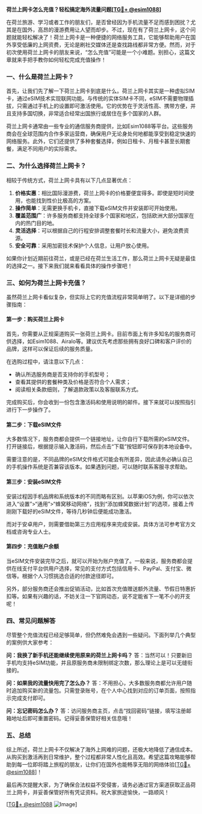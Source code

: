 **荷兰上网卡怎么充值？轻松搞定海外流量问题[[TG💪+ @esim1088](https://t.me/s/esim1088)]**

在荷兰旅游、学习或者工作的朋友们，是否曾经因为手机流量不足而感到困扰？尤其是在国外，高昂的漫游费用让人望而却步。不过，现在有了荷兰上网卡，这个问题就能轻松解决了！荷兰上网卡是一种便捷的网络服务工具，它能够帮助用户在国外享受低廉的上网资费，无论是刷社交媒体还是查找路线都非常方便。然而，对于初次使用荷兰上网卡的朋友来说，“怎么充值”可能是一个小难题。别担心，这篇文章就来手把手教你如何轻松完成充值操作！

### 一、什么是荷兰上网卡？

首先，让我们先了解一下荷兰上网卡到底是什么。荷兰上网卡其实是一种虚拟SIM卡，通过eSIM技术实现联网功能。与传统的实体SIM卡不同，eSIM不需要物理插拔，只需通过手机上的设置即可激活使用。它的优势在于灵活性高、携带方便，并且支持多国切换，非常适合经常出国旅行或居住在多个国家的人群。

荷兰上网卡通常由一些专业的通信服务商提供，比如Esim1088等平台。这些服务商会在全球范围内合作多家运营商，确保用户无论身处何地都能享受到稳定快速的网络服务。此外，它们还提供了多种套餐选择，例如日租卡、月租卡甚至长期套餐，满足不同用户的实际需求。

### 二、为什么选择荷兰上网卡？

相较于传统方式，荷兰上网卡具有以下几点显著优点：

1. **价格实惠**：相比国际漫游费，荷兰上网卡的价格要便宜得多。即使是短时间使用，也能找到性价比极高的方案。
2. **操作简单**：无需更换手机卡，直接下载eSIM文件并安装即可开始使用。
3. **覆盖范围广**：许多服务商都支持全球多个国家和地区，包括欧洲大部分国家在内的热门目的地。
4. **灵活选择**：可以根据自己的行程安排调整套餐时长和流量大小，避免浪费资源。
5. **安全可靠**：采用加密技术保护个人信息，让用户放心使用。

如果你计划近期前往荷兰，或是已经在荷兰生活工作，那么荷兰上网卡无疑是最佳的选择之一。接下来我们就来看看具体的操作步骤吧！

### 三、如何为荷兰上网卡充值？

虽然荷兰上网卡看似复杂，但实际上它的充值流程非常简单明了。以下是详细的步骤指南：

#### 第一步：购买荷兰上网卡
首先，你需要从正规渠道购买一张荷兰上网卡。目前市面上有许多知名的服务商可供选择，如Esim1088、Airalo等。建议优先考虑那些拥有良好口碑和客户评价的品牌，这样可以保证后续的服务质量。

在选购过程中，请注意以下几点：
- 确认所选服务商是否支持你的手机型号；
- 查看其提供的套餐种类及价格是否符合个人需求；
- 阅读相关条款细则，了解退款政策以及客服联系方式。

完成购买后，你会收到一份包含激活码和使用说明的邮件。接下来就可以按照指引进行下一步操作了。

#### 第二步：下载eSIM文件
大多数情况下，服务商都会提供一个链接地址，让你自行下载所需的eSIM文件。打开链接后，根据提示输入激活码，然后点击“下载”按钮即可保存到本地设备中。

需要注意的是，不同品牌的eSIM文件格式可能会有所差异，因此请务必确认自己的手机操作系统是否兼容该版本。如果遇到问题，可以随时联系客服寻求帮助。

#### 第三步：安装eSIM文件
安装过程因手机品牌和系统版本的不同而略有区别。以苹果iOS为例，你可以依次进入“设置”>“通用”>“蜂窝移动网络”，找到“添加蜂窝数据计划”的选项，接着上传刚刚下载好的eSIM文件，等待几秒钟后便能成功激活。

而对于安卓用户，则需要借助第三方应用程序来完成安装。具体方法可参考官方文档或咨询专业人士。

#### 第四步：充值账户余额
当eSIM文件安装完毕之后，就可以开始为账户充值了。一般来说，服务商都会提供在线支付平台供用户选择，常见的支付方式包括信用卡、PayPal、支付宝、微信等。根据个人习惯挑选合适的付款途径即可。

另外，部分服务商还会推出促销活动，比如首次充值赠送额外流量、节假日特惠折扣等。如果有兴趣的话，不妨关注一下官网动态，说不定能省下一笔不小的开支呢！

### 四、常见问题解答

尽管整个充值流程已经足够简单，但仍然难免会遇到一些疑问。下面列举几个典型的案例供大家参考：

**问：我换了新手机还能继续使用原来的荷兰上网卡吗？**
答：当然可以！只要新旧手机均支持eSIM功能，并且原服务商未限制绑定次数，那么理论上是可以无缝衔接的。

**问：如果我的流量快用完了怎么办？**
答：不用担心，大多数服务商都允许用户随时追加购买新的流量包。只需登录账号，在个人中心找到对应的订单页面，按照指示完成支付即可。

**问：忘记密码怎么办？**
答：访问服务商主页，点击“找回密码”链接，填写注册邮箱地址后即可重置密码。记得妥善保管好相关信息哦！

### 五、总结

综上所述，荷兰上网卡不仅解决了海外上网难的问题，还极大地降低了通信成本。从购买到激活再到日常维护，整个过程都非常人性化且高效。希望这篇攻略能够帮助到每一位即将踏上旅程的朋友，让你们在国外也能畅享无阻的网络体验[[TG💪+ @esim1088](https://t.me/s/esim1088)]！

最后再次提醒大家，为了确保合法权益不受侵害，请务必通过官方渠道获取正品荷兰上网卡，并妥善保管好所有凭证资料。祝大家旅途愉快，一路顺风！

[[TG💪+ @esim1088](https://t.me/s/esim1088) ![Image](https://i.postimg.cc/4NQfJmqS/Snipaste-2025-05-13-00-14-12.png)]